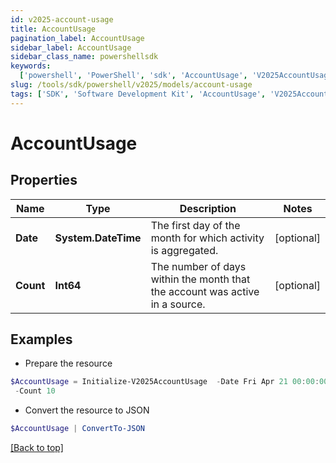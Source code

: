 ```yaml
---
id: v2025-account-usage
title: AccountUsage
pagination_label: AccountUsage
sidebar_label: AccountUsage
sidebar_class_name: powershellsdk
keywords:
  ['powershell', 'PowerShell', 'sdk', 'AccountUsage', 'V2025AccountUsage']
slug: /tools/sdk/powershell/v2025/models/account-usage
tags: ['SDK', 'Software Development Kit', 'AccountUsage', 'V2025AccountUsage']
---
```


# AccountUsage

## Properties

| Name | Type | Description | Notes |
| --- | --- | --- | --- |
| **Date** | **System.DateTime** | The first day of the month for which activity is aggregated. | [optional] |
| **Count** | **Int64** | The number of days within the month that the account was active in a source. | [optional] |

## Examples

- Prepare the resource

```powershell
$AccountUsage = Initialize-V2025AccountUsage  -Date Fri Apr 21 00:00:00 UTC 2023 `
 -Count 10
```

- Convert the resource to JSON

```powershell
$AccountUsage | ConvertTo-JSON
```

[[Back to top]](#)
